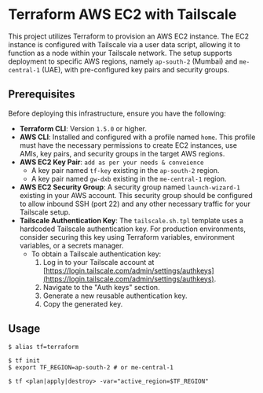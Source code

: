 # Terraform AWS EC2 with Tailscale

This project utilizes Terraform to provision an AWS EC2 instance. The EC2 instance is configured with Tailscale via a user data script, allowing it to function as a node within your Tailscale network. The setup supports deployment to specific AWS regions, namely `ap-south-2` (Mumbai) and `me-central-1` (UAE), with pre-configured key pairs and security groups.

## Prerequisites

Before deploying this infrastructure, ensure you have the following:

*   **Terraform CLI**: Version `1.5.0` or higher.
*   **AWS CLI**: Installed and configured with a profile named `home`. This profile must have the necessary permissions to create EC2 instances, use AMIs, key pairs, and security groups in the target AWS regions.
*   **AWS EC2 Key Pair**: `add as per your needs & conveience`
    *   A key pair named `tf-key` existing in the `ap-south-2` region.
    *   A key pair named `gw-dxb` existing in the `me-central-1` region.
*   **AWS EC2 Security Group**: A security group named `launch-wizard-1` existing in your AWS account. This security group should be configured to allow inbound SSH (port 22) and any other necessary traffic for your Tailscale setup.
*   **Tailscale Authentication Key**: The `tailscale.sh.tpl` template uses a hardcoded Tailscale authentication key. For production environments, consider securing this key using Terraform variables, environment variables, or a secrets manager.
    *   To obtain a Tailscale authentication key:
        1.  Log in to your Tailscale account at [https://login.tailscale.com/admin/settings/authkeys](https://login.tailscale.com/admin/settings/authkeys).
        2.  Navigate to the "Auth keys" section.
        3.  Generate a new reusable authentication key.
        4.  Copy the generated key.

## Usage
```shell
$ alias tf=terraform

$ tf init
$ export TF_REGION=ap-south-2 # or me-central-1

$ tf <plan|apply|destroy> -var="active_region=$TF_REGION"
```
